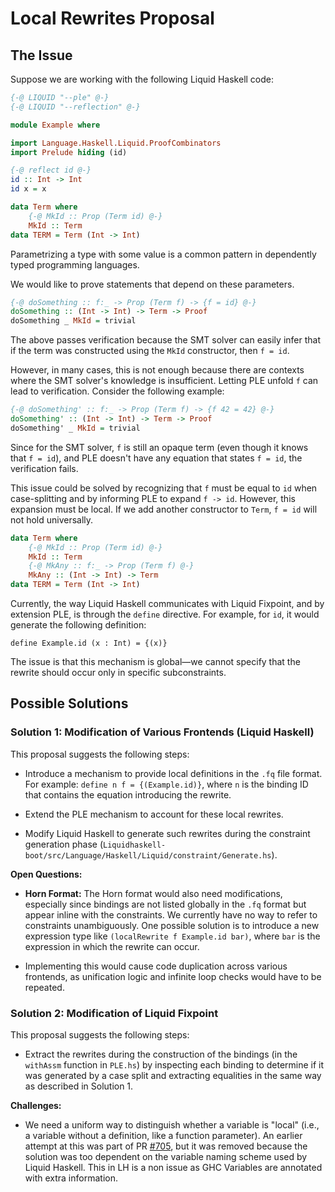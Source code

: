 # Local Rewrites Proposal

## The Issue

Suppose we are working with the following Liquid Haskell code:

```haskell
{-@ LIQUID "--ple" @-}
{-@ LIQUID "--reflection" @-}

module Example where

import Language.Haskell.Liquid.ProofCombinators
import Prelude hiding (id)

{-@ reflect id @-}
id :: Int -> Int
id x = x

data Term where
    {-@ MkId :: Prop (Term id) @-}
    MkId :: Term
data TERM = Term (Int -> Int)
```

Parametrizing a type with some value is a common pattern in dependently typed
programming languages.

We would like to prove statements that depend on these parameters.

```haskell
{-@ doSomething :: f:_ -> Prop (Term f) -> {f = id} @-}
doSomething :: (Int -> Int) -> Term -> Proof
doSomething _ MkId = trivial
```

The above passes verification because the SMT solver can easily infer that if
the term was constructed using the `MkId` constructor, then `f = id`.

However, in many cases, this is not enough because there are contexts where the
SMT solver's knowledge is insufficient. Letting PLE unfold `f` can lead to
verification. Consider the following example:

```haskell
{-@ doSomething' :: f:_ -> Prop (Term f) -> {f 42 = 42} @-}
doSomething' :: (Int -> Int) -> Term -> Proof
doSomething' _ MkId = trivial
```

Since for the SMT solver, `f` is still an opaque term (even though it knows that
`f = id`), and PLE doesn't have any equation that states `f = id`, the
verification fails.

This issue could be solved by recognizing that `f` must be equal to `id` when
case-splitting and by informing PLE to expand `f -> id`. However, this expansion
must be local. If we add another constructor to `Term`, `f = id` will not hold
universally.

```haskell
data Term where
    {-@ MkId :: Prop (Term id) @-}
    MkId :: Term
    {-@ MkAny :: f:_ -> Prop (Term f) @-}
    MkAny :: (Int -> Int) -> Term
data TERM = Term (Int -> Int)
```

Currently, the way Liquid Haskell communicates with Liquid Fixpoint, and by
extension PLE, is through the `define` directive. For example, for `id`, it
would generate the following definition:

```fq
define Example.id (x : Int) = {(x)}
```

The issue is that this mechanism is global—we cannot specify that the rewrite
should occur only in specific subconstraints.

## Possible Solutions

### Solution 1: Modification of Various Frontends (Liquid Haskell)

This proposal suggests the following steps:

- Introduce a mechanism to provide local definitions in the `.fq` file format.
  For example: `define n f = {(Example.id)}`, where `n` is the binding ID that
  contains the equation introducing the rewrite.
  
- Extend the PLE mechanism to account for these local rewrites.
  
- Modify Liquid Haskell to generate such rewrites during the constraint
  generation phase
  (`Liquidhaskell-boot/src/Language/Haskell/Liquid/constraint/Generate.hs`).

**Open Questions:**

- **Horn Format:** The Horn format would also need modifications, especially
  since bindings are not listed globally in the `.fq` format but appear inline
  with the constraints. We currently have no way to refer to constraints
  unambiguously. One possible solution is to introduce a new expression type
  like `(localRewrite f Example.id bar)`, where `bar` is the expression in which
  the rewrite can occur.

- Implementing this would cause code duplication across various frontends, as
  unification logic and infinite loop checks would have to be repeated.

### Solution 2: Modification of Liquid Fixpoint

This proposal suggests the following steps:

- Extract the rewrites during the construction of the bindings (in the
  `withAssm` function in `PLE.hs`) by inspecting each binding to determine if it
  was generated by a case split and extracting equalities in the same way as
  described in Solution 1.

**Challenges:**

- We need a uniform way to distinguish whether a variable is "local" (i.e., a
  variable without a definition, like a function parameter). An earlier attempt
  at this was part of PR 
  [#705](https://github.com/ucsd-progsys/liquid-fixpoint/pull/705), but it was 
  removed because the solution was too dependent on the variable naming scheme
  used by Liquid Haskell. This in LH is a non issue as GHC Variables are 
  annotated with extra information.
